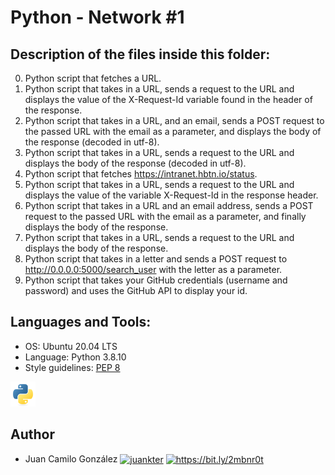 # Python - Network #1

## Description of the files inside this folder:

0. Python script that fetches a URL.
1. Python script that takes in a URL, sends a request to the URL and displays the value of the X-Request-Id variable found in the header of the response.
2. Python script that takes in a URL, and an email, sends a POST request to the passed URL with the email as a parameter, and displays the body of the response (decoded in utf-8).
3. Python script that takes in a URL, sends a request to the URL and displays the body of the response (decoded in utf-8).
4. Python script that fetches https://intranet.hbtn.io/status.
5. Python script that takes in a URL, sends a request to the URL and displays the value of the variable X-Request-Id in the response header.
6. Python script that takes in a URL and an email address, sends a POST request to the passed URL with the email as a parameter, and finally displays the body of the response.
7. Python script  that takes in a URL, sends a request to the URL and displays the body of the response.
8. Python script that takes in a letter and sends a POST request to http://0.0.0.0:5000/search_user with the letter as a parameter.
9. Python script that takes your GitHub credentials (username and password)
and uses the GitHub API to display your id.


## Languages and Tools:

- OS: Ubuntu 20.04 LTS
- Language: Python 3.8.10
- Style guidelines: [PEP 8](https://www.python.org/dev/peps/pep-0008/)

<p align="left"> <a href="https://www.python.org" target="_blank" rel="noreferrer"> <img src="https://raw.githubusercontent.com/devicons/devicon/master/icons/python/python-original.svg" alt="python" width="40" height="40"/> </a> </p>


## Author

- Juan Camilo González <a href="https://twitter.com/juankter" target="blank"><img align="center" src="https://raw.githubusercontent.com/rahuldkjain/github-profile-readme-generator/master/src/images/icons/Social/twitter.svg" alt="juankter" height="30" width="40" /></a>
<a href="https://bit.ly/2MBNR0t" target="blank"><img align="center" src="https://raw.githubusercontent.com/rahuldkjain/github-profile-readme-generator/master/src/images/icons/Social/linked-in-alt.svg" alt="https://bit.ly/2mbnr0t" height="30" width="40" /></a>
